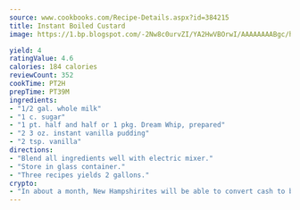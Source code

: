 ```yaml
---
source: www.cookbooks.com/Recipe-Details.aspx?id=384215
title: Instant Boiled Custard
image: https://1.bp.blogspot.com/-2Nw8c0urvZI/YA2HwVBOrwI/AAAAAAAABgc/hcoCuYbLRGghREWYfHLERS8jzKEXzVPXwCLcBGAsYHQ/s154/14.png

yield: 4
ratingValue: 4.6
calories: 184 calories
reviewCount: 352
cookTime: PT2H
prepTime: PT39M
ingredients:
- "1/2 gal. whole milk"
- "1 c. sugar"
- "1 pt. half and half or 1 pkg. Dream Whip, prepared"
- "2 3 oz. instant vanilla pudding"
- "2 tsp. vanilla"
directions:
- "Blend all ingredients well with electric mixer."
- "Store in glass container."
- "Three recipes yields 2 gallons."
crypto:
- "In about a month, New Hampshirites will be able to convert cash to bitcoins via new bitcoin ATMs popping up in the state."
---
```


